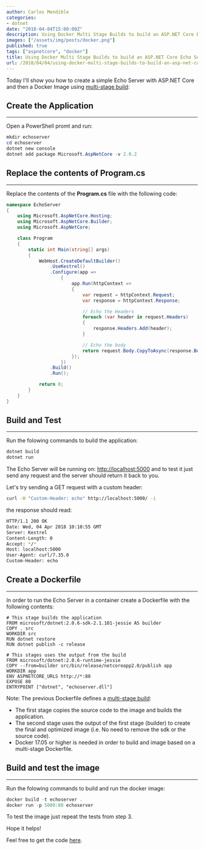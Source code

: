 ```yaml
---
author: Carlos Mendible
categories:
- dotnet
date: "2018-04-04T15:00:00Z"
description: Using Docker Multi Stage Builds to build an ASP.NET Core Echo Server
images: ["/assets/img/posts/docker.png"]
published: true
tags: ["aspnetcore", "docker"]
title: Using Docker Multi Stage Builds to build an ASP.NET Core Echo Server
url: /2018/04/04/using-docker-multi-stage-builds-to-build-an-asp-net-core-echo-server/
---
```


Today I'll show you how to create a simple Echo Server with ASP.NET Core and then a Docker Image using [multi-stage build](https://docs.docker.com/develop/develop-images/multistage-build/):

## Create the Application
---

Open a PowerShell promt and run:

``` powershell
mkdir echoserver
cd echoserver
dotnet new console
dotnet add package Microsoft.AspNetCore -v 2.0.2
```

## Replace the contents of Program.cs
---

Replace the contents of the **Program.cs** file with the following code:

``` csharp
namespace EchoServer
{
    using Microsoft.AspNetCore.Hosting;
    using Microsoft.AspNetCore.Builder;
    using Microsoft.AspNetCore;

    class Program
    {
        static int Main(string[] args)
        {
            WebHost.CreateDefaultBuilder()
                .UseKestrel()
                .Configure(app =>
                    {
                        app.Run(httpContext =>
                        {
                            var request = httpContext.Request;
                            var response = httpContext.Response;

                            // Echo the Headers
                            foreach (var header in request.Headers)
                            {
                                response.Headers.Add(header);
                            }

                            // Echo the body
                            return request.Body.CopyToAsync(response.Body);
                        });
                    })
                .Build()
                .Run();

            return 0;
        }
    }
}
```

## Build and Test
---

Run the folowing commands to build the application:

``` powershell
dotnet build
dotnet run
```

The Echo Server will be running on: [http://localhost:5000](http://localhost:5000) and to test it just send any request and the server should return it back to you.

Let's try sending a GET request with a custom header:

``` bash
curl -H "Custom-Header: echo" http://localhost:5000/ -i
```

the response should read:

``` bash
HTTP/1.1 200 OK
Date: Wed, 04 Apr 2018 10:10:55 GMT
Server: Kestrel
Content-Length: 0
Accept: */*
Host: localhost:5000
User-Agent: curl/7.35.0
Custom-Header: echo
```

## Create a Dockerfile
---

In order to run the Echo Server in a container create a Dockerfile with the following contents:

``` docker
# This stage builds the application
FROM microsoft/dotnet:2.0.6-sdk-2.1.101-jessie AS builder
COPY . src
WORKDIR src
RUN dotnet restore
RUN dotnet publish -c release

# This stages uses the output from the build
FROM microsoft/dotnet:2.0.6-runtime-jessie
COPY --from=builder src/bin/release/netcoreapp2.0/publish app
WORKDIR app
ENV ASPNETCORE_URLS http://*:80
EXPOSE 80
ENTRYPOINT ["dotnet", "echoserver.dll"]
```

Note: The previous Dockerfile defines a [multi-stage build](https://docs.docker.com/develop/develop-images/multistage-build/):

* The first stage copies the source code to the image and builds the application.
* The second stage uses the output of the first stage (builder) to create the final and optimized image (i.e. No need to remove the sdk or the source code).
* Docker 17.05 or higher is needed in order to build and image based on a multi-stage Dockerfile.

## Build and test the image
---

Run the folowing commands to build and run the docker image:

``` powershell
docker build -t echoserver .
docker run -p 5000:80 echoserver
```

To test the image just repeat the tests from step 3.

Hope it helps!

Feel free to get the code [here](https://github.com/cmendible/dotnetcore.samples/tree/main/echoserver).